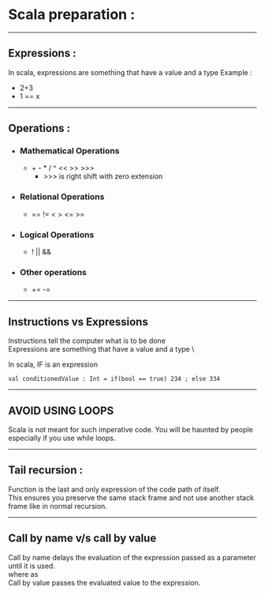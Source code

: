 # Scala preparation :

---
## Expressions :
In scala, expressions are something that have a value and a type
Example : 
- 2+3
- 1 == x
---
## Operations :

- ### Mathematical Operations
  - \+ \- * /  ^ << >> >>>
    - \>>> is right shift with zero extension
- ### Relational Operations 
  - == != < > <= >=
- ### Logical Operations 
  - ! || && 
- ### Other operations
  - += -=
---
## Instructions vs Expressions

Instructions tell the computer what is to be done \
Expressions are something that have a value and a type \

In scala, IF is an expression 

``` val conditionedValue : Int = if(bool == true) 234 ; else 334 ```

---
## AVOID USING LOOPS 
Scala is not meant for such imperative code.
You will be haunted by people especially if you use while loops.

---
## Tail recursion : 
Function is the last and only expression of the code path of itself. \
This ensures you preserve the same stack frame and not use another stack frame like in normal recursion.

---

## Call by name v/s call by value

Call by name delays the evaluation of the expression passed as a parameter until it is used. \
where as \
Call by value passes the evaluated value to the expression. 




